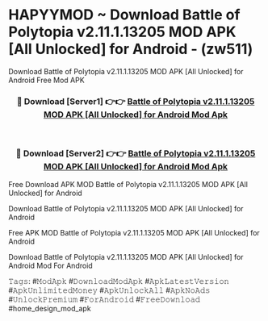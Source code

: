 # HAPYYMOD ~ Download Battle of Polytopia v2.11.1.13205 MOD APK [All Unlocked] for Android - (zw511)
Download Battle of Polytopia v2.11.1.13205 MOD APK [All Unlocked] for Android Free Mod APK

<div align="center">
<h3>🔴 Download [Server1] 👉👉 <a href="https://apk-comot.site?title=Battle_of_Polytopia_v2.11.1.13205_MOD_APK_[All_Unlocked]_for_Android">Battle of Polytopia v2.11.1.13205 MOD APK [All Unlocked] for Android Mod Apk</a></h3><br>

<h3>🔴 Download [Server2] 👉👉 <a href="https://apk-comot.site?title=Battle_of_Polytopia_v2.11.1.13205_MOD_APK_[All_Unlocked]_for_Android">Battle of Polytopia v2.11.1.13205 MOD APK [All Unlocked] for Android Mod Apk</a></h3>
</div>


Free Download APK MOD Battle of Polytopia v2.11.1.13205 MOD APK [All Unlocked] for Android

Download Battle of Polytopia v2.11.1.13205 MOD APK [All Unlocked] for Android 

Free APK MOD Battle of Polytopia v2.11.1.13205 MOD APK [All Unlocked] for Android 

Download Battle of Polytopia v2.11.1.13205 MOD APK [All Unlocked] for Android Mod For Android

𝚃𝚊𝚐𝚜: #𝙼𝚘𝚍𝙰𝚙𝚔 #𝙳𝚘𝚠𝚗𝚕𝚘𝚊𝚍𝙼𝚘𝚍𝙰𝚙𝚔 #𝙰𝚙𝚔𝙻𝚊𝚝𝚎𝚜𝚝𝚅𝚎𝚛𝚜𝚒𝚘𝚗 #𝙰𝚙𝚔𝚄𝚗𝚕𝚒𝚖𝚒𝚝𝚎𝚍𝙼𝚘𝚗𝚎𝚢 #𝙰𝚙𝚔𝚄𝚗𝚕𝚘𝚌𝚔𝙰𝚕𝚕 #𝙰𝚙𝚔𝙽𝚘𝙰𝚍𝚜 #𝚄𝚗𝚕𝚘𝚌𝚔𝙿𝚛𝚎𝚖𝚒𝚞𝚖 #𝙵𝚘𝚛𝙰𝚗𝚍𝚛𝚘𝚒𝚍 #𝙵𝚛𝚎𝚎𝙳𝚘𝚠𝚗𝚕𝚘𝚊𝚍 #home_design_mod_apk